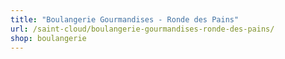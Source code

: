 ```yaml
---
title: "Boulangerie Gourmandises - Ronde des Pains"
url: /saint-cloud/boulangerie-gourmandises-ronde-des-pains/
shop: boulangerie
---
```

